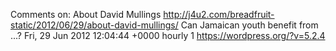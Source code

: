 Comments on: About David Mullings http://j4u2.com/breadfruit-static/2012/06/29/about-david-mullings/ Can Jamaican youth benefit from ...? Fri, 29 Jun 2012 12:04:44 +0000  hourly   1  https://wordpress.org/?v=5.2.4